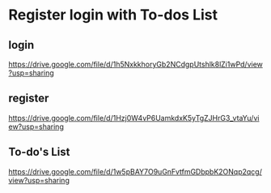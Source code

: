 # Register login with To-dos List

## login
https://drive.google.com/file/d/1h5NxkkhoryGb2NCdgpUtshlk8lZi1wPd/view?usp=sharing

## register
https://drive.google.com/file/d/1Hzj0W4vP6UamkdxK5yTgZJHrG3_vtaYu/view?usp=sharing

## To-do's List
https://drive.google.com/file/d/1w5pBAY7O9uGnFvtfmGDbpbK2ONqp2qcg/view?usp=sharing
